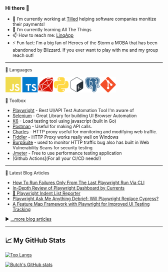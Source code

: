 

### Hi there 👋

- 🔭 I’m currently working at [Tilled](https://tilled.com) helping software companies monitize their payments!
- 🌱 I’m currently learning All The Things
- 📫 How to reach me: [LinqApp](https://linqapp.com/butchmayhew?r=link)
- ⚡ Fun fact: I'm a big fan of Heroes of the Storm a MOBA that has been abandoned by Blizzard. If you ever want to play with me and my group reach out!

---

🧰 Languages

<img src="https://raw.githubusercontent.com/devicons/devicon/1119b9f84c0290e0f0b38982099a2bd027a48bf1/icons/javascript/javascript-plain.svg" alt="JavaScript Logo" width="50" height="50"/> <img src="https://raw.githubusercontent.com/devicons/devicon/1119b9f84c0290e0f0b38982099a2bd027a48bf1/icons/typescript/typescript-plain.svg" alt="Typescript Logo" width="50" height="50"/><img src="https://raw.githubusercontent.com/devicons/devicon/1119b9f84c0290e0f0b38982099a2bd027a48bf1/icons/ruby/ruby-plain.svg" alt="Ruby Logo" width="50" height="50"/><img src="https://raw.githubusercontent.com/devicons/devicon/1119b9f84c0290e0f0b38982099a2bd027a48bf1/icons/python/python-plain.svg" alt="Python Logo" width="50" height="50"/><img src="https://raw.githubusercontent.com/devicons/devicon/1119b9f84c0290e0f0b38982099a2bd027a48bf1/icons/bash/bash-plain.svg" alt="Bash Logo" width="50" height="50"/><img src="https://raw.githubusercontent.com/devicons/devicon/1119b9f84c0290e0f0b38982099a2bd027a48bf1/icons/postgresql/postgresql-plain.svg" alt="Postgres Logo" width="50" height="50"/><img src="https://raw.githubusercontent.com/devicons/devicon/1119b9f84c0290e0f0b38982099a2bd027a48bf1/icons/git/git-original.svg" alt="Git Logo" width="50" height="50"/>


🧰 Toolbox

* [Playwright](https://playwright.dev/) - Best UI/API Test Automation Tool I'm aware of
* [Selenium](https://www.selenium.dev/) - Great Library for building UI Browser Automation
* [K6](https://k6.io/open-source/) - Load testing tool using javascript (built in Go)
* [Postman](https://www.getpostman.com/) - Useful for making API calls.
* [Charles](https://www.charlesproxy.com/) - HTTP proxy useful for monitoring and modifying web traffic.
* [Fiddler](https://www.telerik.com/download/fiddler) - HTTP Proxy works really well on Windows
* [BurpSuite](https://portswigger.net/burp/) - used to monitor HTTP traffic bug also has built in Web Vulnerability Scans for security testing
* [Jmeter](https://jmeter.apache.org/) - Free to use performance testing application
* [Github Actions](For all your CI/CD needs!)

---

📘 Latest Blog Articles

<!-- BLOG-POST-LIST:START -->
- [How To Run Failures Only From The Last Playwright Run Via CLI](https://playwrightsolutions.com/how-to-run-failures-only-from-the-last-playwright-run/)
- [In-Depth Review of Playwright Dashboard by Currents](https://playwrightsolutions.com/in-depth-review-of-playwright-dashboard-by-currents/)
- [👀 Playwright Indent List Reporter](https://playwrightsolutions.com/custom-playwright-indent-list-reporter/)
- [Playwright Ask Me Anything Debrief: Will Playwright Replace Cypress?](https://playwrightsolutions.com/playwright-ask-me-anything-debrief-will-playwright-replace-cypress/)
- [A Feature Map Framework with Playwright for Improved UI Testing Tracking](https://playwrightsolutions.com/tracking-automated-ui-testing-using-a-feature-map-with-playwright/)
<!-- BLOG-POST-LIST:END -->

▶ [...more blog articles](https://playwrightsolutions.com)

---

## &#x1f4c8; My GitHub Stats

[![Top Langs](https://github-readme-stats.vercel.app/api/top-langs/?username=bmayhew&hide=java,html,css&theme=radical)](https://github.com/anuraghazra/github-readme-stats)

[![Butch's GitHub stats](https://github-readme-stats.vercel.app/api?username=bmayhew&theme=radical)](https://github.com/anuraghazra/github-readme-stats)
